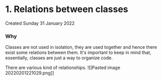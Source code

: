 # 1. Relations between classes
Created Sunday 31 January 2022

### Why
Classes are not used in isolation, they are used together and hence there exist some relations between them.
It's important to keep in mind that, essentially, classes are just a way to organize code.

There are various kind of relationships.
![[Pasted image 20220201221029.png]]